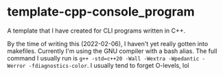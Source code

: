 # template-cpp-console_program
A template that I have created for CLI programs written in C++.

By the time of writing this (2022-02-06), I haven't yet really gotten into makefiles. Currently I'm using the GNU compiler with a bash alias. The full command I usually run is `g++ -std=c++20 -Wall -Wextra -Wpedantic -Werror -fdiagnostics-color`. I usually tend to forget O-levels, lol
